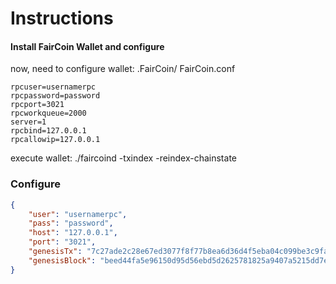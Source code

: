 # Instructions

#### Install FairCoin Wallet and configure
now, need to configure wallet:
.FairCoin/
	FairCoin.conf

```
rpcuser=usernamerpc
rpcpassword=password
rpcport=3021
rpcworkqueue=2000
server=1
rpcbind=127.0.0.1
rpcallowip=127.0.0.1
```

execute wallet:
./faircoind -txindex -reindex-chainstate

### Configure

```json
{
    "user": "usernamerpc",
    "pass": "password",
    "host": "127.0.0.1",
    "port": "3021",
    "genesisTx": "7c27ade2c28e67ed3077f8f77b8ea6d36d4f5eba04c099be3c9faa9a4a04c046",
    "genesisBlock": "beed44fa5e96150d95d56ebd5d2625781825a9407a5215dd7eda723373a0a1d7"
}
```
